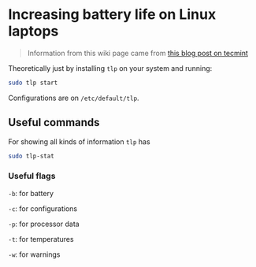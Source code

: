 Increasing battery life on Linux laptops
========================================

> Information from this wiki page came from [this blog post on tecmint](https://www.tecmint.com/tlp-increase-and-optimize-linux-battery-life/)

Theoretically just by installing `tlp` on your system and running:

```bash
sudo tlp start
```

Configurations are on `/etc/default/tlp`.

## Useful commands

For showing all kinds of information `tlp` has

```bash
sudo tlp-stat
```

### Useful flags

`-b`: for battery

`-c`: for configurations

`-p`: for processor data

`-t`: for temperatures

`-w`: for warnings
